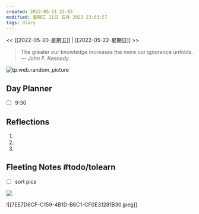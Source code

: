 ```yaml
---
created: 2022-05-11 23:03
modified: 星期三 11日 五月 2022 23:03:57
tags: diary
---
```

<< [[2022-05-20-星期五]] | [[2022-05-22-星期日]] >>
> The greater our knowledge increases the more our ignorance unfolds.
> — <cite>John F. Kennedy</cite>

![tp.web.random_picture](https://images.unsplash.com/photo-1437652633673-cc02b9c67a1b?crop=entropy&cs=tinysrgb&fit=crop&fm=jpg&h=200&ixid=MnwxfDB8MXxyYW5kb218MHx8bGFuZHNjYXBlLHdhdGVyfHx8fHx8MTY1MzEzODM5NQ&ixlib=rb-1.2.1&q=80&utm_campaign=api-credit&utm_medium=referral&utm_source=unsplash_source&w=200)

## Day Planner
- [ ] 9:30 

## Reflections
1. 
2. 
3. 

## Fleeting Notes #todo/tolearn 
- [ ] sort pics

![](https://substackcdn.com/image/fetch/f_auto,q_auto:good,fl_progressive:steep/https%3A%2F%2Fbucketeer-e05bbc84-baa3-437e-9518-adb32be77984.s3.amazonaws.com%2Fpublic%2Fimages%2F939ca09d-1ee3-4007-ba37-6a2cca0c9c23_869x467.png)



![[7EE7D6CF-C159-4B1D-B6C1-CF0E31281B30.jpeg]]